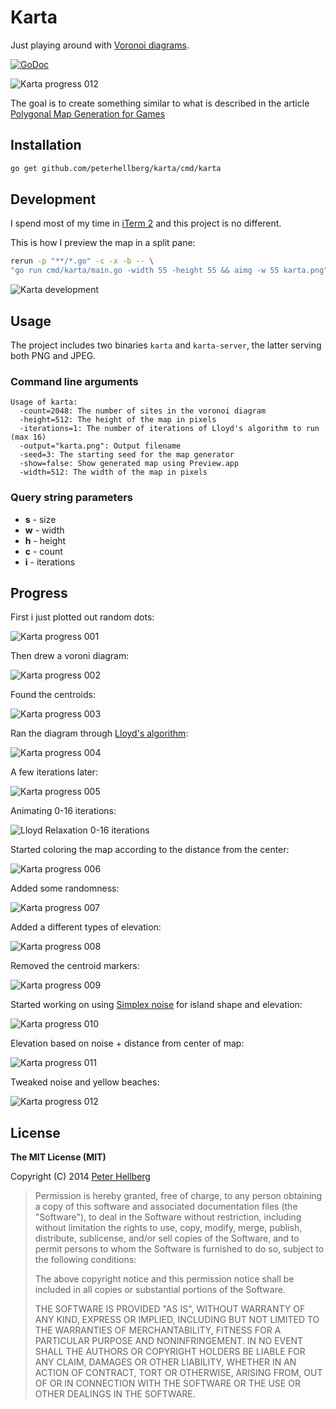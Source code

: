 # Karta

Just playing around with [Voronoi diagrams](http://en.wikipedia.org/wiki/Voronoi_diagram).

[![GoDoc](https://godoc.org/github.com/peterhellberg/karta?status.svg)](https://godoc.org/github.com/peterhellberg/karta)

![Karta progress 012](http://assets.c7.se/skitch/karta_progress_012-20140823-155942.png)

The goal is to create something similar to what is described in the article
[Polygonal Map Generation for Games](http://www-cs-students.stanford.edu/~amitp/game-programming/polygon-map-generation/)

## Installation

```bash
go get github.com/peterhellberg/karta/cmd/karta
```

## Development

I spend most of my time in [iTerm 2](http://iterm2.com/) and this project is no different.

This is how I preview the map in a split pane:

```bash
rerun -p "**/*.go" -c -x -b -- \
"go run cmd/karta/main.go -width 55 -height 55 && aimg -w 55 karta.png"
```

![Karta development](http://assets.c7.se/skitch/karta_development_iterm_vim_aimg-20140812-204452.png)

## Usage

The project includes two binaries `karta` and `karta-server`, the latter serving both PNG and JPEG.

### Command line arguments

```
Usage of karta:
  -count=2048: The number of sites in the voronoi diagram
  -height=512: The height of the map in pixels
  -iterations=1: The number of iterations of Lloyd's algorithm to run (max 16)
  -output="karta.png": Output filename
  -seed=3: The starting seed for the map generator
  -show=false: Show generated map using Preview.app
  -width=512: The width of the map in pixels
```

### Query string parameters

  - **s** - size
  - **w** - width
  - **h** - height
  - **c** - count
  - **i** - iterations

## Progress

First i just plotted out random dots:

![Karta progress 001](http://assets.c7.se/skitch/karta_progress_001-20140812-223244.png)

Then drew a voroni diagram:

![Karta progress 002](http://assets.c7.se/skitch/karta_progress_002-20140812-223300.png)

Found the centroids:

![Karta progress 003](http://assets.c7.se/skitch/karta_progress_003-20140812-223327.png)

Ran the diagram through [Lloyd's algorithm](http://en.wikipedia.org/wiki/Lloyd%27s_algorithm):

![Karta progress 004](http://assets.c7.se/skitch/karta_progress_004-20140812-223344.png)

A few iterations later:

![Karta progress 005](http://assets.c7.se/skitch/karta_progress_005-20140812-223400.png)

Animating 0-16 iterations:

![Lloyd Relaxation 0-16 iterations](http://assets.c7.se/viz/lloyd-relaxation.gif)

Started coloring the map according to the distance from the center:

![Karta progress 006](http://assets.c7.se/skitch/karta_progress_006-20140812-223423.png)

Added some randomness:

![Karta progress 007](http://assets.c7.se/skitch/karta_progress_007-20140812-223203.png)

Added a different types of elevation:

![Karta progress 008](http://assets.c7.se/skitch/karta_progress_008-20140813-005713.png)

Removed the centroid markers:

![Karta progress 009](http://assets.c7.se/skitch/karta_progress_009-20140813-005845.png)

Started working on using [Simplex noise](http://en.wikipedia.org/wiki/Simplex_noise) for
island shape and elevation:

![Karta progress 010](http://assets.c7.se/skitch/karta_progress_010-20140813-010005.png)

Elevation based on noise + distance from center of map:

![Karta progress 011](http://assets.c7.se/skitch/karta_progress_011-20140816-013747.png)

Tweaked noise and yellow beaches:

![Karta progress 012](http://assets.c7.se/skitch/karta_progress_012-20140823-155942.png)

## License

**The MIT License (MIT)**

Copyright (C) 2014 [Peter Hellberg](http://c7.se/)

> Permission is hereby granted, free of charge, to any person obtaining
> a copy of this software and associated documentation files (the "Software"),
> to deal in the Software without restriction, including without limitation
> the rights to use, copy, modify, merge, publish, distribute, sublicense,
> and/or sell copies of the Software, and to permit persons to whom the
> Software is furnished to do so, subject to the following conditions:
>
> The above copyright notice and this permission notice shall be included
> in all copies or substantial portions of the Software.
>
> THE SOFTWARE IS PROVIDED "AS IS", WITHOUT WARRANTY OF ANY KIND,
> EXPRESS OR IMPLIED, INCLUDING BUT NOT LIMITED TO THE WARRANTIES
> OF MERCHANTABILITY, FITNESS FOR A PARTICULAR PURPOSE AND NONINFRINGEMENT.
> IN NO EVENT SHALL THE AUTHORS OR COPYRIGHT HOLDERS BE LIABLE FOR ANY CLAIM,
> DAMAGES OR OTHER LIABILITY, WHETHER IN AN ACTION OF CONTRACT,
> TORT OR OTHERWISE, ARISING FROM, OUT OF OR IN CONNECTION WITH THE SOFTWARE
> OR THE USE OR OTHER DEALINGS IN THE SOFTWARE.
